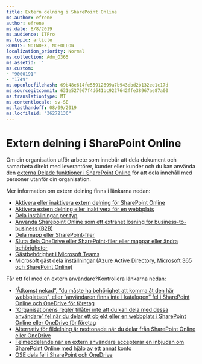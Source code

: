 ```yaml
---
title: Extern delning i SharePoint Online
ms.author: efrene
author: efrene
ms.date: 8/8/2019
ms.audience: ITPro
ms.topic: article
ROBOTS: NOINDEX, NOFOLLOW
localization_priority: Normal
ms.collection: Adm_O365
ms.assetid: ''
ms.custom:
- "9000191"
- "1749"
ms.openlocfilehash: 69b48e614fe55912699a7b943dbd2b132ee1c17d
ms.sourcegitcommit: 631e527967f4d641bc9227642ffe38967ae87a00
ms.translationtype: MT
ms.contentlocale: sv-SE
ms.lasthandoff: 08/09/2019
ms.locfileid: "36272136"
---
```

# <a name="external-sharing-in-sharepoint-online"></a>Extern delning i SharePoint Online

Om din organisation utför arbete som innebär att dela dokument och samarbeta direkt med leverantörer, kunder eller kunder och du kan använda den [externa Delade funktioner i SharePoint Online](https://docs.microsoft.com/sharepoint/external-sharing-overview) för att dela innehåll med personer utanför din organisation.

Mer information om extern delning finns i länkarna nedan:

- [Aktivera eller inaktivera extern delning för SharePoint Online](https://docs.microsoft.com/sharepoint/turn-external-sharing-on-or-off)
- [Aktivera extern delning eller inaktivera för en webbplats](https://docs.microsoft.com/sharepoint/change-external-sharing-site)
- [Dela inställningar per typ](https://docs.microsoft.com/Office365/Enterprise/microsoft-365-guest-settings#sharepoint-site-level)
- [Använda Sharepoint Online som ett extranet lösning för business-to-business (B2B)](https://docs.microsoft.com/sharepoint/create-b2b-extranet)
- [Dela mapp eller SharePoint-filer](https://support.office.com/article/share-sharepoint-files-or-folders-1fe37332-0f9a-4719-970e-d2578da4941c)
- [Sluta dela OneDrive eller SharePoint-filer eller mappar eller ändra behörigheter](https://support.office.com/article/stop-sharing-onedrive-or-sharepoint-files-or-folders-or-change-permissions-0a36470f-d7fe-40a0-bd74-0ac6c1e13323?ui=en-US&rs=en-US&ad=US)
- [Gästbehörighet i Microsoft Teams](https://docs.microsoft.com/MicrosoftTeams/guest-access)
- [Microsoft gäst dela inställningar (Azure Active Directory, Microsoft 365 och SharePoint Online)](https://docs.microsoft.com/Office365/Enterprise/microsoft-365-guest-settings)

Får ett fel med en extern användare?Kontrollera länkarna nedan:

- [”Åtkomst nekad”, ”du måste ha behörighet att komma åt den här webbplatsen”, eller ”användaren finns inte i katalogen” fel i SharePoint Online och OneDrive för företag](https://docs.microsoft.com/sharepoint/support/administration/access-denied-or-need-permission-error-sharepoint-online-or-onedrive-for-business)
- [”Organisationens regler tillåter inte att du kan dela med dessa användare” fel när du delar ett objekt eller en webbplats i SharePoint Online eller OneDrive för företag](https://docs.microsoft.com/en-us/sharepoint/support/administration/organization-policies-do-not-allow-you-to-share-with-users-error)
- [Alternativ för fildelning är nedtonade när du delar från SharePoint Online eller OneDrive](https://docs.microsoft.com/sharepoint/support/administration/sharing-options-grayed-out-when-sharing-from-sharepoint-online-or-onedrive)
- [Felmeddelande när en extern användare accepterar en inbjudan om SharePoint Online med hjälp av ett annat konto](https://support.office.com/article/Error-message-when-an-external-user-accepts-a-SharePoint-Online-invitation-by-using-another-account-f0d34413-ea7c-42c7-a485-c4e5d421e5f0-)
- [OSE dela fel i SharePoint och OneDrive](https://docs.microsoft.com/sharepoint/sharepoint-onedrive-error-message)



